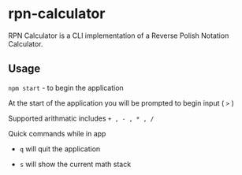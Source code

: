 # rpn-calculator

RPN Calculator is a CLI implementation of a Reverse Polish Notation Calculator.

## Usage
`npm start` - to begin the application

At the start of the application you will be prompted to begin input ( `>` )

Supported arithmatic includes `+ , - , * , /`

Quick commands while in app

* `q` will quit the application

* `s` will show the current math stack

